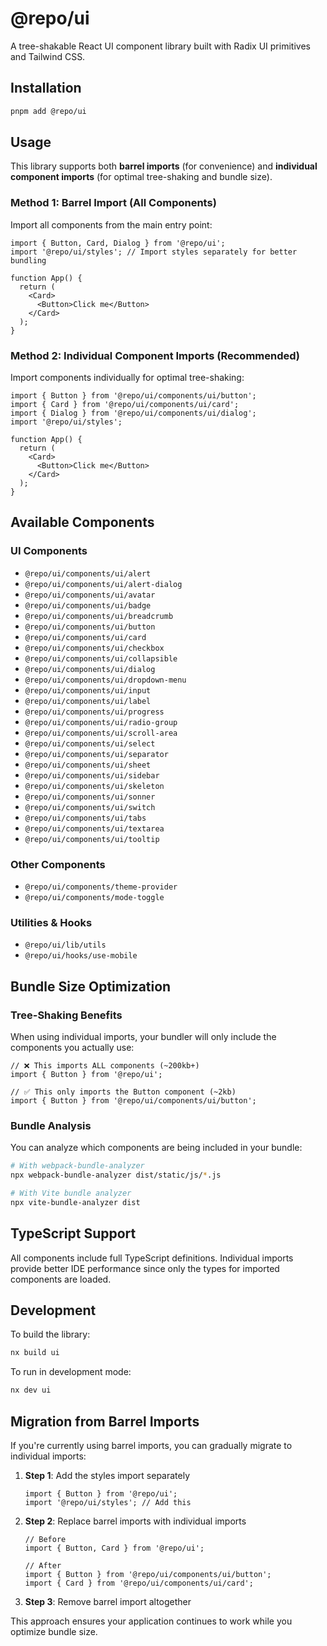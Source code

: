 # @repo/ui

A tree-shakable React UI component library built with Radix UI primitives and Tailwind CSS.

## Installation

```bash
pnpm add @repo/ui
```

## Usage

This library supports both **barrel imports** (for convenience) and **individual component imports** (for optimal tree-shaking and bundle size).

### Method 1: Barrel Import (All Components)

Import all components from the main entry point:

```tsx
import { Button, Card, Dialog } from '@repo/ui';
import '@repo/ui/styles'; // Import styles separately for better bundling

function App() {
  return (
    <Card>
      <Button>Click me</Button>
    </Card>
  );
}
```

### Method 2: Individual Component Imports (Recommended)

Import components individually for optimal tree-shaking:

```tsx
import { Button } from '@repo/ui/components/ui/button';
import { Card } from '@repo/ui/components/ui/card';
import { Dialog } from '@repo/ui/components/ui/dialog';
import '@repo/ui/styles';

function App() {
  return (
    <Card>
      <Button>Click me</Button>
    </Card>
  );
}
```

## Available Components

### UI Components

- `@repo/ui/components/ui/alert`
- `@repo/ui/components/ui/alert-dialog`
- `@repo/ui/components/ui/avatar`
- `@repo/ui/components/ui/badge`
- `@repo/ui/components/ui/breadcrumb`
- `@repo/ui/components/ui/button`
- `@repo/ui/components/ui/card`
- `@repo/ui/components/ui/checkbox`
- `@repo/ui/components/ui/collapsible`
- `@repo/ui/components/ui/dialog`
- `@repo/ui/components/ui/dropdown-menu`
- `@repo/ui/components/ui/input`
- `@repo/ui/components/ui/label`
- `@repo/ui/components/ui/progress`
- `@repo/ui/components/ui/radio-group`
- `@repo/ui/components/ui/scroll-area`
- `@repo/ui/components/ui/select`
- `@repo/ui/components/ui/separator`
- `@repo/ui/components/ui/sheet`
- `@repo/ui/components/ui/sidebar`
- `@repo/ui/components/ui/skeleton`
- `@repo/ui/components/ui/sonner`
- `@repo/ui/components/ui/switch`
- `@repo/ui/components/ui/tabs`
- `@repo/ui/components/ui/textarea`
- `@repo/ui/components/ui/tooltip`

### Other Components

- `@repo/ui/components/theme-provider`
- `@repo/ui/components/mode-toggle`

### Utilities & Hooks

- `@repo/ui/lib/utils`
- `@repo/ui/hooks/use-mobile`

## Bundle Size Optimization

### Tree-Shaking Benefits

When using individual imports, your bundler will only include the components you actually use:

```tsx
// ❌ This imports ALL components (~200kb+)
import { Button } from '@repo/ui';

// ✅ This only imports the Button component (~2kb)
import { Button } from '@repo/ui/components/ui/button';
```

### Bundle Analysis

You can analyze which components are being included in your bundle:

```bash
# With webpack-bundle-analyzer
npx webpack-bundle-analyzer dist/static/js/*.js

# With Vite bundle analyzer
npx vite-bundle-analyzer dist
```

## TypeScript Support

All components include full TypeScript definitions. Individual imports provide better IDE performance since only the types for imported components are loaded.

## Development

To build the library:

```bash
nx build ui
```

To run in development mode:

```bash
nx dev ui
```

## Migration from Barrel Imports

If you're currently using barrel imports, you can gradually migrate to individual imports:

1. **Step 1**: Add the styles import separately

   ```tsx
   import { Button } from '@repo/ui';
   import '@repo/ui/styles'; // Add this
   ```

2. **Step 2**: Replace barrel imports with individual imports

   ```tsx
   // Before
   import { Button, Card } from '@repo/ui';

   // After
   import { Button } from '@repo/ui/components/ui/button';
   import { Card } from '@repo/ui/components/ui/card';
   ```

3. **Step 3**: Remove barrel import altogether

This approach ensures your application continues to work while you optimize bundle size.
